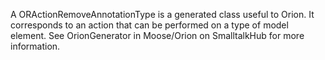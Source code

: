 A ORActionRemoveAnnotationType is a generated class useful to Orion. It corresponds to an action that can be performed on a type of model element. See OrionGenerator in Moose/Orion on SmalltalkHub for more information.